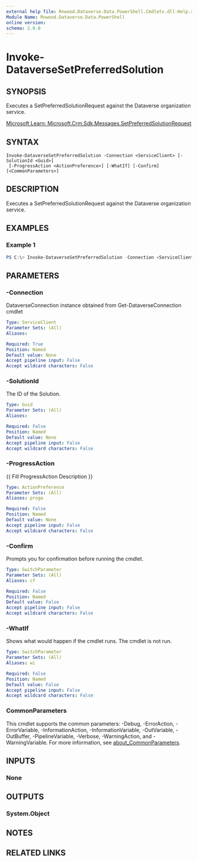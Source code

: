 ```yaml
---
external help file: Rnwood.Dataverse.Data.PowerShell.Cmdlets.dll-Help.xml
Module Name: Rnwood.Dataverse.Data.PowerShell
online version:
schema: 2.0.0
---
```


# Invoke-DataverseSetPreferredSolution

## SYNOPSIS
Executes a SetPreferredSolutionRequest against the Dataverse organization service.

[Microsoft Learn: Microsoft.Crm.Sdk.Messages.SetPreferredSolutionRequest](https://learn.microsoft.com/dotnet/api/Microsoft.Crm.Sdk.Messages.SetPreferredSolutionRequest)

## SYNTAX

```
Invoke-DataverseSetPreferredSolution -Connection <ServiceClient> [-SolutionId <Guid>]
 [-ProgressAction <ActionPreference>] [-WhatIf] [-Confirm] [<CommonParameters>]
```

## DESCRIPTION
Executes a SetPreferredSolutionRequest against the Dataverse organization service.

## EXAMPLES

### Example 1
```powershell
PS C:\> Invoke-DataverseSetPreferredSolution -Connection <ServiceClient> -SolutionId <Guid>
```

## PARAMETERS

### -Connection
DataverseConnection instance obtained from Get-DataverseConnection cmdlet

```yaml
Type: ServiceClient
Parameter Sets: (All)
Aliases:

Required: True
Position: Named
Default value: None
Accept pipeline input: False
Accept wildcard characters: False
```

### -SolutionId
The ID of the Solution.

```yaml
Type: Guid
Parameter Sets: (All)
Aliases:

Required: False
Position: Named
Default value: None
Accept pipeline input: False
Accept wildcard characters: False
```

### -ProgressAction
{{ Fill ProgressAction Description }}

```yaml
Type: ActionPreference
Parameter Sets: (All)
Aliases: proga

Required: False
Position: Named
Default value: None
Accept pipeline input: False
Accept wildcard characters: False
```

### -Confirm
Prompts you for confirmation before running the cmdlet.

```yaml
Type: SwitchParameter
Parameter Sets: (All)
Aliases: cf

Required: False
Position: Named
Default value: False
Accept pipeline input: False
Accept wildcard characters: False
```

### -WhatIf
Shows what would happen if the cmdlet runs. The cmdlet is not run.

```yaml
Type: SwitchParameter
Parameter Sets: (All)
Aliases: wi

Required: False
Position: Named
Default value: False
Accept pipeline input: False
Accept wildcard characters: False
```

### CommonParameters
This cmdlet supports the common parameters: -Debug, -ErrorAction, -ErrorVariable, -InformationAction, -InformationVariable, -OutVariable, -OutBuffer, -PipelineVariable, -Verbose, -WarningAction, and -WarningVariable. For more information, see [about_CommonParameters](http://go.microsoft.com/fwlink/?LinkID=113216).

## INPUTS

### None
## OUTPUTS

### System.Object
## NOTES

## RELATED LINKS
